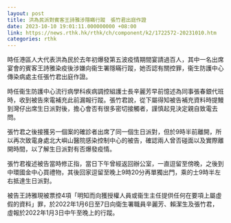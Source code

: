 ```yaml
---
layout: post
title: 洪為民派對賓客王詩雅涉隱瞞行蹤　張竹君出庭作證
date: 2023-10-10 19:01:11.000000000 +08:00
link: https://news.rthk.hk/rthk/ch/component/k2/1722572-20231010.htm
categories: rthk
---
```


時任港區人大代表洪為民於去年初爆發第五波疫情期間宴請過百人，其中一名出席宴會的賓客王詩雅染疫後涉嫌向衞生署隱瞞行蹤，她否認有關控罪，衞生防護中心傳染病處主任張竹君出庭作證。

時任衞生防護中心流行病學科疾病調控組護士長辛麗芳早前憶述為同事張春銀代班時，收到被告來電補充此前漏報行蹤。張竹君說，從下屬得知被告補充資料時提鰻到灣仔出席生日派對後，擔心會否有很多密切接觸者，謹慎起見決定親自致電去問。

張竹君之後接獲另一個案的確診者出席了同一個生日派對，但於9時半前離開，所以再次致電身處北大嶼山醫院感染控制中心的被告，確認兩人曾否碰面以及實際離開時間，以了解生日派對有否爆發疫情。

張竹君複述被告當時修正指，當日下午曾經返回辦公室，一直逗留至傍晚，之後到中環國金中心買禮物，其後回家逗留至晚上9時20分再單獨出門，乘的士9時半左右抵達生日派對。

被告王詩雅現被票控4項「明知而向獲授權人員或衞生主任提供任何在要項上屬虛假的資料」罪，於2022年1月6日至7日向衛生署職員辛麗芳、賴潔生及張竹君，虛報於2022年1月3日中午至晚上的行蹤。
